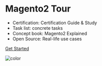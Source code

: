 # Magento2 Tour

- Certification: Certification Guide & Study
- Task list: concrete tasks 
- Concept book: Magento2 Explained
- Open Source: Real-life use cases 

[Get Started](#magento2-tour)

![color](#)
